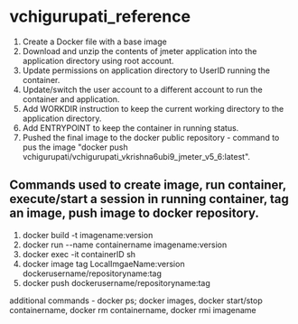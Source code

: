 # vchigurupati_reference

1. Create a Docker file with a base image
2. Download and unzip the contents of jmeter application into the application directory using root account.
3. Update permissions on application directory to UserID running the container.
4. Update/switch the user account to a different account to run the container and application.
5. Add WORKDIR instruction to keep the current working directory to the application directory. 
6. Add ENTRYPOINT to keep the container in running status.
7. Pushed the final image to the docker public repository - command to pus the image "docker push vchigurupati/vchigurupati_vkrishna6ubi9_jmeter_v5_6:latest".

## Commands used to create image, run container, execute/start a session in running container, tag an image, push image to docker repository. 

1. docker build -t imagename:version
2. docker run --name containername imagename:version
3. docker exec -it containerID sh
4. docker image tag LocalImgaeName:version dockerusername/repositoryname:tag
5. docker push dockerusername/repositoryname:tag

additional commands - docker ps; docker images, docker start/stop containername, docker rm containername, docker rmi imagename
